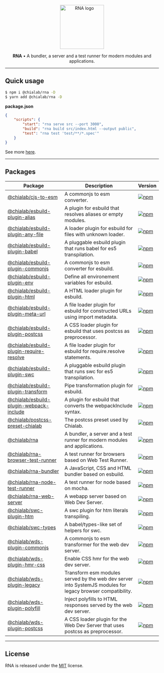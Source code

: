 <p align="center">
    <a href="https://www.chialab.io/p/rna">
        <img alt="RNA logo" width="144" height="144" src="https://raw.githack.com/chialab/rna/main/logo.svg" />
    </a>
</p>

<p align="center">
    <strong>RNA</strong> • A bundler, a server and a test runner for modern modules and applications.
</p>

---

## Quick usage

```sh
$ npm i @chialab/rna -D
$ yarn add @chialab/rna -D
```

**package.json**
```json
{
    "scripts": {
        "start": "rna serve src --port 3000",
        "build": "rna build src/index.html --output public",
        "test": "rna test 'test/**/*.spec'"
    }
}
```

See more [here](./packages/rna).

---

## Packages

| **Package** | **Description** | **Version** |
| ----------- | --------------- | --------------- |
| [@chialab/cjs-to-esm](./packages/cjs-to-esm) | A commonjs to esm converter. | [<img src="https://img.shields.io/npm/v/@chialab/cjs-to-esm" alt="npm" />](https://www.npmjs.com/package/@chialab/cjs-to-esm) |
| [@chialab/esbuild-plugin-alias](./packages/esbuild-plugin-alias) | A plugin for esbuild that resolves aliases or empty modules. | [<img src="https://img.shields.io/npm/v/@chialab/esbuild-plugin-alias" alt="npm" />](https://www.npmjs.com/package/@chialab/esbuild-plugin-alias) |
| [@chialab/esbuild-plugin-any-file](./packages/esbuild-plugin-any-file) | A loader plugin for esbuild for files with unknown loader. | [<img src="https://img.shields.io/npm/v/@chialab/esbuild-plugin-any-file" alt="npm" />](https://www.npmjs.com/package/@chialab/esbuild-plugin-any-file) |
| [@chialab/esbuild-plugin-babel](./packages/esbuild-plugin-babel) | A pluggable esbuild plugin that runs babel for es5 transpilation. | [<img src="https://img.shields.io/npm/v/@chialab/esbuild-plugin-babel" alt="npm" />](https://www.npmjs.com/package/@chialab/esbuild-plugin-babel) |
| [@chialab/esbuild-plugin-commonjs](./packages/esbuild-plugin-commonjs) | A commonjs to esm converter for esbuild. | [<img src="https://img.shields.io/npm/v/@chialab/esbuild-plugin-commonjs" alt="npm" />](https://www.npmjs.com/package/@chialab/esbuild-plugin-commonjs) |
| [@chialab/esbuild-plugin-env](./packages/esbuild-plugin-env) | Define all environement variables for esbuild. | [<img src="https://img.shields.io/npm/v/@chialab/esbuild-plugin-env" alt="npm" />](https://www.npmjs.com/package/@chialab/esbuild-plugin-env) |
| [@chialab/esbuild-plugin-html](./packages/esbuild-plugin-html) | A HTML loader plugin for esbuild. | [<img src="https://img.shields.io/npm/v/@chialab/esbuild-plugin-html" alt="npm" />](https://www.npmjs.com/package/@chialab/esbuild-plugin-html) |
| [@chialab/esbuild-plugin-meta-url](./packages/esbuild-plugin-meta-url) | A file loader plugin for esbuild for constructed URLs using import metadata. | [<img src="https://img.shields.io/npm/v/@chialab/esbuild-plugin-meta-url" alt="npm" />](https://www.npmjs.com/package/@chialab/esbuild-plugin-meta-url) |
| [@chialab/esbuild-plugin-postcss](./packages/esbuild-plugin-postcss) | A CSS loader plugin for esbuild that uses postcss as preprocessor. | [<img src="https://img.shields.io/npm/v/@chialab/esbuild-plugin-postcss" alt="npm" />](https://www.npmjs.com/package/@chialab/esbuild-plugin-postcss) |
| [@chialab/esbuild-plugin-require-resolve](./packages/esbuild-plugin-require-resolve) | A file loader plugin for esbuild for require.resolve statements. | [<img src="https://img.shields.io/npm/v/@chialab/esbuild-plugin-require-resolve" alt="npm" />](https://www.npmjs.com/package/@chialab/esbuild-plugin-require-resolve) |
| [@chialab/esbuild-plugin-swc](./packages/esbuild-plugin-swc) | A pluggable esbuild plugin that runs swc for es5 transpilation. | [<img src="https://img.shields.io/npm/v/@chialab/esbuild-plugin-swc" alt="npm" />](https://www.npmjs.com/package/@chialab/esbuild-plugin-swc) |
| [@chialab/esbuild-plugin-transform](./packages/esbuild-plugin-transform) | Pipe transformation plugin for esbuild. | [<img src="https://img.shields.io/npm/v/@chialab/esbuild-plugin-transform" alt="npm" />](https://www.npmjs.com/package/@chialab/esbuild-plugin-transform) |
| [@chialab/esbuild-plugin-webpack-include](./packages/esbuild-plugin-webpack-include) | A plugin for esbuild that converts the webpackInclude syntax. | [<img src="https://img.shields.io/npm/v/@chialab/esbuild-plugin-webpack-include" alt="npm" />](https://www.npmjs.com/package/@chialab/esbuild-plugin-webpack-include) |
| [@chialab/postcss-preset-chialab](./packages/postcss-preset-chialab) | The postcss preset used by Chialab. | [<img src="https://img.shields.io/npm/v/@chialab/postcss-preset-chialab" alt="npm" />](https://www.npmjs.com/package/@chialab/postcss-preset-chialab) |
| [@chialab/rna](./packages/rna) | A bundler, a server and a test runner for modern modules and applications. | [<img src="https://img.shields.io/npm/v/@chialab/rna" alt="npm" />](https://www.npmjs.com/package/@chialab/rna) |
| [@chialab/rna-browser-test-runner](./packages/rna-browser-test-runner) | A test runner for browsers based on Web Test Runner. | [<img src="https://img.shields.io/npm/v/@chialab/rna-browser-test-runner" alt="npm" />](https://www.npmjs.com/package/@chialab/rna-browser-test-runner) |
| [@chialab/rna-bundler](./packages/rna-bundler) | A JavaScript, CSS and HTML bundler based on esbuild. | [<img src="https://img.shields.io/npm/v/@chialab/rna-bundler" alt="npm" />](https://www.npmjs.com/package/@chialab/rna-bundler) |
| [@chialab/rna-node-test-runner](./packages/rna-node-test-runner) | A test runner for node based on mocha. | [<img src="https://img.shields.io/npm/v/@chialab/rna-node-test-runner" alt="npm" />](https://www.npmjs.com/package/@chialab/rna-node-test-runner) |
| [@chialab/rna-web-server](./packages/rna-web-server) | A webapp server based on Web Dev Server. | [<img src="https://img.shields.io/npm/v/@chialab/rna-web-server" alt="npm" />](https://www.npmjs.com/package/@chialab/rna-web-server) |
| [@chialab/swc-plugin-htm](./packages/swc-plugin-htm) | A swc plugin for htm literals transpiling. | [<img src="https://img.shields.io/npm/v/@chialab/swc-plugin-htm" alt="npm" />](https://www.npmjs.com/package/@chialab/swc-plugin-htm) |
| [@chialab/swc-types](./packages/swc-types) | A babel/types-like set of helpers for swc. | [<img src="https://img.shields.io/npm/v/@chialab/swc-types" alt="npm" />](https://www.npmjs.com/package/@chialab/swc-types) |
| [@chialab/wds-plugin-commonjs](./packages/wds-plugin-commonjs) | A commonjs to esm transformer for the web dev server. | [<img src="https://img.shields.io/npm/v/@chialab/wds-plugin-commonjs" alt="npm" />](https://www.npmjs.com/package/@chialab/wds-plugin-commonjs) |
| [@chialab/wds-plugin-hmr-css](./packages/wds-plugin-hmr-css) | Enable CSS hmr for the web dev server. | [<img src="https://img.shields.io/npm/v/@chialab/wds-plugin-hmr-css" alt="npm" />](https://www.npmjs.com/package/@chialab/wds-plugin-hmr-css) |
| [@chialab/wds-plugin-legacy](./packages/wds-plugin-legacy) | Transform esm modules served by the web dev server into SystemJS modules for legacy browser compatibility. | [<img src="https://img.shields.io/npm/v/@chialab/wds-plugin-legacy" alt="npm" />](https://www.npmjs.com/package/@chialab/wds-plugin-legacy) |
| [@chialab/wds-plugin-polyfill](./packages/wds-plugin-polyfill) | Inject polyfills to HTML responses served by the web dev server. | [<img src="https://img.shields.io/npm/v/@chialab/wds-plugin-polyfill" alt="npm" />](https://www.npmjs.com/package/@chialab/wds-plugin-polyfill) |
| [@chialab/wds-plugin-postcss](./packages/wds-plugin-postcss) | A CSS loader plugin for the Web Dev Server that uses postcss as preprocessor. | [<img src="https://img.shields.io/npm/v/@chialab/wds-plugin-postcss" alt="npm" />](https://www.npmjs.com/package/@chialab/wds-plugin-postcss) |

---

## License

RNA is released under the [MIT](https://github.com/chialab/rna/blob/master/LICENSE) license.
